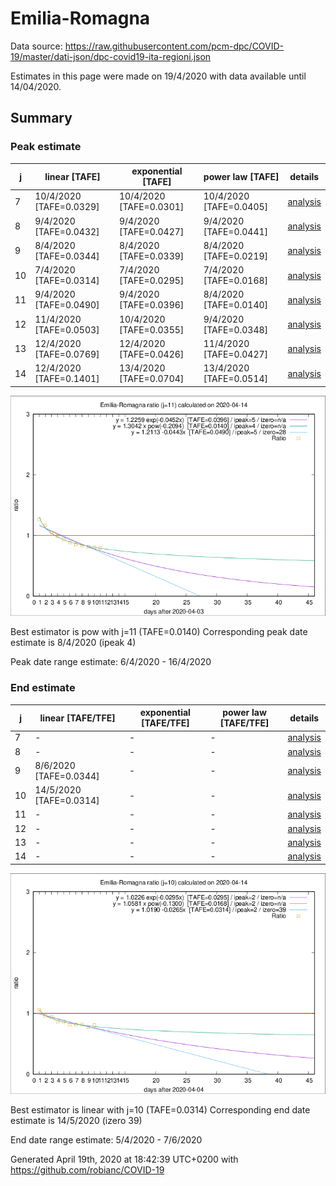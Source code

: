 # Emilia-Romagna


Data source: https://raw.githubusercontent.com/pcm-dpc/COVID-19/master/dati-json/dpc-covid19-ita-regioni.json

Estimates in this page were made on 19/4/2020 with data available until 14/04/2020.


## Summary 

### Peak estimate 
|j|linear [TAFE]|exponential [TAFE]|power law [TAFE]|details|
|---|----|-----------|---------|-------|
|7|10/4/2020 [TAFE=0.0329]|10/4/2020 [TAFE=0.0301]|10/4/2020 [TAFE=0.0405]|[analysis](COVID-19_emilia-romagna_j7_2020-04-14.md)|
|8|9/4/2020 [TAFE=0.0432]|9/4/2020 [TAFE=0.0427]|9/4/2020 [TAFE=0.0441]|[analysis](COVID-19_emilia-romagna_j8_2020-04-14.md)|
|9|8/4/2020 [TAFE=0.0344]|8/4/2020 [TAFE=0.0339]|8/4/2020 [TAFE=0.0219]|[analysis](COVID-19_emilia-romagna_j9_2020-04-14.md)|
|10|7/4/2020 [TAFE=0.0314]|7/4/2020 [TAFE=0.0295]|7/4/2020 [TAFE=0.0168]|[analysis](COVID-19_emilia-romagna_j10_2020-04-14.md)|
|11|9/4/2020 [TAFE=0.0490]|9/4/2020 [TAFE=0.0396]|8/4/2020 [TAFE=0.0140]|[analysis](COVID-19_emilia-romagna_j11_2020-04-14.md)|
|12|11/4/2020 [TAFE=0.0503]|10/4/2020 [TAFE=0.0355]|9/4/2020 [TAFE=0.0348]|[analysis](COVID-19_emilia-romagna_j12_2020-04-14.md)|
|13|12/4/2020 [TAFE=0.0769]|12/4/2020 [TAFE=0.0426]|11/4/2020 [TAFE=0.0427]|[analysis](COVID-19_emilia-romagna_j13_2020-04-14.md)|
|14|12/4/2020 [TAFE=0.1401]|13/4/2020 [TAFE=0.0704]|13/4/2020 [TAFE=0.0514]|[analysis](COVID-19_emilia-romagna_j14_2020-04-14.md)|

![best peak estimate](COVID-19_emilia-romagna_j11_2020-04-14.png)

Best estimator is pow with j=11 (TAFE=0.0140)
Corresponding peak date estimate is 8/4/2020 (ipeak 4)


Peak date range estimate: 6/4/2020 - 16/4/2020

### End estimate 
|j|linear [TAFE/TFE]|exponential [TAFE/TFE]|power law [TAFE/TFE]|details|
|---|----|-----------|---------|-------|
|7|-|-|-|[analysis](COVID-19_emilia-romagna_j7_2020-04-14.md)|
|8|-|-|-|[analysis](COVID-19_emilia-romagna_j8_2020-04-14.md)|
|9|8/6/2020 [TAFE=0.0344]|-|-|[analysis](COVID-19_emilia-romagna_j9_2020-04-14.md)|
|10|14/5/2020 [TAFE=0.0314]|-|-|[analysis](COVID-19_emilia-romagna_j10_2020-04-14.md)|
|11|-|-|-|[analysis](COVID-19_emilia-romagna_j11_2020-04-14.md)|
|12|-|-|-|[analysis](COVID-19_emilia-romagna_j12_2020-04-14.md)|
|13|-|-|-|[analysis](COVID-19_emilia-romagna_j13_2020-04-14.md)|
|14|-|-|-|[analysis](COVID-19_emilia-romagna_j14_2020-04-14.md)|

![best zero estimate](COVID-19_emilia-romagna_j10_2020-04-14.png)

Best estimator is linear with j=10 (TAFE=0.0314)
Corresponding end date estimate is 14/5/2020 (izero 39)


End date range estimate: 5/4/2020 - 7/6/2020

Generated April 19th, 2020 at 18:42:39 UTC+0200 with https://github.com/robianc/COVID-19
